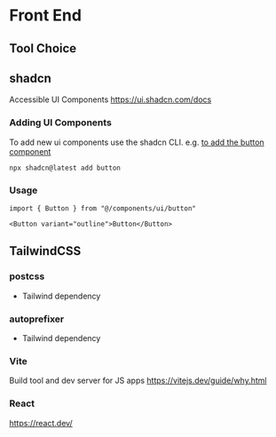 # Front End

## Tool Choice

## shadcn
Accessible UI Components
https://ui.shadcn.com/docs

### Adding UI Components
To add new ui components use the shadcn CLI. 
e.g. [to add the button component](https://ui.shadcn.com/docs/components/button)

```
npx shadcn@latest add button
```

### Usage

```
import { Button } from "@/components/ui/button"
```

```
<Button variant="outline">Button</Button>
```



## TailwindCSS

### postcss 
- Tailwind dependency

### autoprefixer
- Tailwind dependency

### Vite 
Build tool and dev server for JS apps
https://vitejs.dev/guide/why.html

### React
https://react.dev/